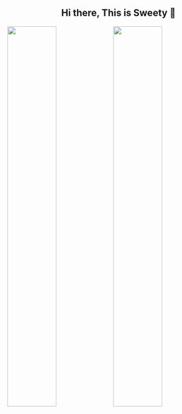 <h2 align = "center"> Hi there, This is Sweety 👋 </h2>
<img align = "left" left="55%" width = "47%" src="https://github-readme-stats.vercel.app/api?username=sweety&show_icons=true&theme=radical" />

<img align = "left" left="55%" width = "47%" src="https://github-readme-stats.vercel.app/api/top-langs/?username=sweetybaruah&layout=compact" />
